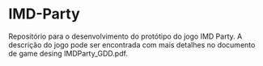 # IMD-Party
Repositório para o desenvolvimento do protótipo do jogo IMD Party. A descrição do jogo pode ser encontrada com mais detalhes no documento de game desing IMDParty_GDD.pdf.
